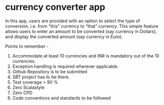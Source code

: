 # currency converter app 

In this app, users are provided with an option to select the type of conversion, i.e. from “this” currency to “that” currency. This simple feature allows users to enter an amount to be converted (say currency in Dollars), and display the converted amount (say currency in Euro).

Points to remember - 

1. Accommodate at least 10 currencies and INR is mandatory out of the 10 currencies.
2. Exception handling is required wherever applicable.
3. Github Repository is to be submitted
4. SBT project has to be there.
5. Test coverage > 90 %
6. Zero Scalastyle
7. Zero CPD
8. Code conventions and standards to be followed

